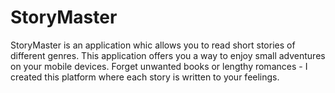 # StoryMaster
StoryMaster is an application whic allows you to read short stories of different genres. This application offers you a way to enjoy small adventures on your mobile devices. Forget unwanted books or lengthy romances - I created this platform where each story is written to your feelings.
